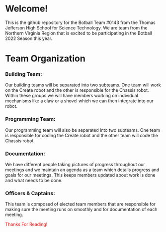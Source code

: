 # Welcome!
This is the github repository for the Botball Team #0143 from the Thomas Jefferson High School for Science Technology. We are team from the Northern Virginia Region that is excited to be participating in the Botball 2022 Season this year.

# Team Organization

### Building Team:

Our building teams will be separated into two subteams. One team will work on the Create robot and the other is responsible for the Chassis robot. Within these groups we will have members working on individual mechanisms like a claw or a shovel which we can then integrate into our robot.

### Programming Team:

Our programming team will also be separated into two subteams. One team is responsible for coding the Create robot and the other team will code the Chassis robot.

### Documentation:

We have different people taking pictures of progress throughout our meetings and we maintain an agenda as a team which details progress and goals for our meetings. This keeps members updated about work is done and what needs to be done. 

### Officers & Captains:

This team is composed of elected team members that are responsible for making sure the meeting runs on smoothly and for documentation of each meeting.

<span style="color:red"> Thanks For Reading!</span>
